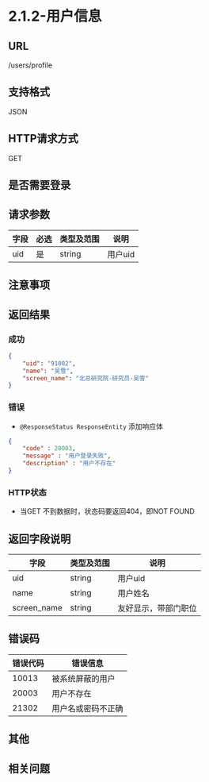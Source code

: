# 2.1.2-用户信息

## URL

/users/profile

## 支持格式

JSON

## HTTP请求方式

GET

## 是否需要登录

## 请求参数

字段 | 必选 | 类型及范围 | 说明
----|------|----------|-------------
uid | 是   | string  | 用户uid

## 注意事项

## 返回结果

### 成功

```json
{
    "uid": "91002",
    "name": "吴雪",
    "screen_name": "北总研究院-研究员-吴雪"
}
```

### 错误

- `@ResponseStatus ResponseEntity` 添加响应体

```json
{
    "code" : 20003,
    "message" : "用户登录失败",
    "description" : "用户不存在"
}
```

### HTTP状态

- 当GET 不到数据时，状态码要返回404，即NOT FOUND

## 返回字段说明

字段 | 类型及范围 | 说明
----|----------|-------------
uid             | string  | 用户uid
name            | string  | 用户姓名
screen_name     | string  | 友好显示，带部门职位

## 错误码

错误代码 | 错误信息
--------|---------
10013   | 被系统屏蔽的用户
20003   | 用户不存在
21302   | 用户名或密码不正确

## 其他

## 相关问题


